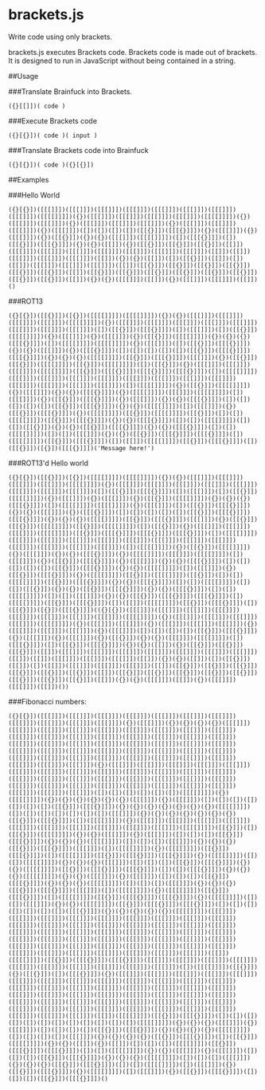 brackets.js
===========

Write code using only brackets.

brackets.js executes Brackets code. Brackets code is made out of brackets. It is designed to run in JavaScript without being contained in a string.

##Usage

###Translate Brainfuck into Brackets.

    ({}[[]])( code )
  
###Execute Brackets code

    ({}[{}])( code )( input )

###Translate Brackets code into Brainfuck

    ({}[{}])( code )({}[{}])
    
##Examples

###Hello World

    ({}[{}])([[[]]])([[[]]])([[[]]])([[[]]])([[[]]])([[[]]])([[[]]])([[[]]])([[[[]]]])({})([[[]]])([[[]]])([[[]]])([[[]]])([[[[]]]])({})([[[]]])([[[]]])({})([[[]]])([[[]]])([[[]]])({})([[[]]])([[[]]])([[[]]])({})([[[]]])([])([])([])([])([[{}]])([[[{}]]])({})([[[]]])({})([[[]]])({})([[{}]])({})({})([[[]]])([[[[]]]])([])([[[{}]]])([])([[{}]])([[[{}]]])({})({})([[]])({})([[{}]])([[{}]])([[{}]])([[]])([[[]]])([[[]]])([[[]]])([[[]]])([[[]]])([[[]]])([[[]]])([[]])([[]])([[[]]])([[[]]])([[[]]])([[]])({})({})([[]])([])([[{}]])([[]])([])([[]])([[[]]])([[[]]])([[[]]])([[]])([[{}]])([[{}]])([[{}]])([[{}]])([[{}]])([[{}]])([[]])([[{}]])([[{}]])([[{}]])([[{}]])([[{}]])([[{}]])([[{}]])([[{}]])([[]])({})({})([[[]]])([[]])({})([[[]]])([[[]]])([[]])()

###ROT13

    ({}[{}])([[{}]])([{}])([[[[]]]])([[[[]]]])({})({})([[[]]])([[[]]])([[[]]])([[[]]])([[[[]]]])({})([[[]]])([[[]]])([[[]]])([[[]]])([[[]]])([[[]]])([[[]]])([[[]]])([])([[{}]])([[[{}]]])([])([[[]]])([])([[{}]])([[[[]]]])({})([[[]]])({})([[[]]])({})([[{}]])([[[[]]]])({})({})({})([[[{}]]])([])([[[[]]]])([[[[]]]])({})([[[]]])([])([[{}]])([[[{}]]])({})({})([[[]]])({})([[[{}]]])([])([])([])([])([])([[{}]])([[[{}]]])([[[{}]]])({})({})({})([[[[]]]])([[{}]])([[[{}]]])([[[]]])({})([[{}]])([[{}]])([[[[]]]])([[{}]])([[[[]]]])([])([[{}]])({})([[[]]])([[[]]])([[[]]])([[[[]]]])([[{}]])([[[{}]]])([[[{}]]])([[[{}]]])([])([[[[]]]])([[[]]])([[[]]])([[[]]])([[[]]])([[[]]])([[[]]])([[[]]])([[[]]])([[[]]])([[[]]])([[[]]])([[[]]])([])([[[[]]]])({})([[{}]])([[[[]]]])({})([[[]]])({})({})([[[{}]]])({})([[[[]]]])([[[]]])([[[[]]]])([])([[[]]])({})([[{}]])([[[{}]]])({})([[[]]])({})({})([[[{}]]])([])([])([])([])([])([[{}]])([[[{}]]])({})({})([[[[]]]])([])([[[]]])({})([[{}]])([[[{}]]])({})([[[[]]]])([[{}]])([[[[]]]])([[{}]])([])([])([[[[]]]])([[{}]])([[[{}]]])({})({})([[[{}]]])([])([])([[[[]]]])([])([])([[{}]])({})({})([[{}]])([[[{}]]])({})({})([[[{}]]])([])([])([[[[]]]])([])([])([[[]]])({})({})([[{}]])([[[{}]]])([[[{}]]])([])([[[[]]]])([[{}]])([[[{}]]])([])([[]])([[[[]]]])([[{}]])([[[{}]]])([])([[{}]])([{}])([[[{}]]])('Message here!')

###ROT13'd Hello world

    ({}[{}])([[{}]])([{}])([[[[]]]])([[[[]]]])({})({})([[[]]])([[[]]])([[[]]])([[[]]])([[[[]]]])({})([[[]]])([[[]]])([[[]]])([[[]]])([[[]]])([[[]]])([[[]]])([[[]]])([])([[{}]])([[[{}]]])([])([[[]]])([])([[{}]])([[[[]]]])({})([[[]]])({})([[[]]])({})([[{}]])([[[[]]]])({})({})({})([[[{}]]])([])([[[[]]]])([[[[]]]])({})([[[]]])([])([[{}]])([[[{}]]])({})({})([[[]]])({})([[[{}]]])([])([])([])([])([])([[{}]])([[[{}]]])([[[{}]]])({})({})({})([[[[]]]])([[{}]])([[[{}]]])([[[]]])({})([[{}]])([[{}]])([[[[]]]])([[{}]])([[[[]]]])([])([[{}]])({})([[[]]])([[[]]])([[[]]])([[[[]]]])([[{}]])([[[{}]]])([[[{}]]])([[[{}]]])([])([[[[]]]])([[[]]])([[[]]])([[[]]])([[[]]])([[[]]])([[[]]])([[[]]])([[[]]])([[[]]])([[[]]])([[[]]])([[[]]])([])([[[[]]]])({})([[{}]])([[[[]]]])({})([[[]]])({})({})([[[{}]]])({})([[[[]]]])([[[]]])([[[[]]]])([])([[[]]])({})([[{}]])([[[{}]]])({})([[[]]])({})({})([[[{}]]])([])([])([])([])([])([[{}]])([[[{}]]])({})({})([[[[]]]])([])([[[]]])({})([[{}]])([[[{}]]])({})([[[[]]]])([[{}]])([[[[]]]])([[{}]])([])([])([[[[]]]])([[{}]])([[[{}]]])({})({})([[[{}]]])([])([])([[[[]]]])([])([])([[{}]])({})({})([[{}]])([[[{}]]])({})({})([[[{}]]])([])([])([[[[]]]])([])([])([[[]]])({})({})([[{}]])([[[{}]]])([[[{}]]])([])([[[[]]]])([[{}]])([[[{}]]])([])([[]])([[[[]]]])([[{}]])([[[{}]]])([])([[{}]])([{}])([[[{}]]])(({}[{}])([[[]]])([[[]]])([[[]]])([[[]]])([[[]]])([[[]]])([[[]]])([[[]]])([[[[]]]])({})([[[]]])([[[]]])([[[]]])([[[]]])([[[[]]]])({})([[[]]])([[[]]])({})([[[]]])([[[]]])([[[]]])({})([[[]]])([[[]]])([[[]]])({})([[[]]])([])([])([])([])([[{}]])([[[{}]]])({})([[[]]])({})([[[]]])({})([[{}]])({})({})([[[]]])([[[[]]]])([])([[[{}]]])([])([[{}]])([[[{}]]])({})({})([[]])({})([[{}]])([[{}]])([[{}]])([[]])([[[]]])([[[]]])([[[]]])([[[]]])([[[]]])([[[]]])([[[]]])([[]])([[]])([[[]]])([[[]]])([[[]]])([[]])({})({})([[]])([])([[{}]])([[]])([])([[]])([[[]]])([[[]]])([[[]]])([[]])([[{}]])([[{}]])([[{}]])([[{}]])([[{}]])([[{}]])([[]])([[{}]])([[{}]])([[{}]])([[{}]])([[{}]])([[{}]])([[{}]])([[{}]])([[]])({})({})([[[]]])([[]])({})([[[]]])([[[]]])([[]])())

###Fibonacci numbers:

    ({}[{}])([[[]]])([[[]]])([[[]]])([[[]]])([[[]]])([[[]]])([[[]]])([[[]]])([[[]]])([[[]]])([[[]]])({})([[[]]])({})({})({})({})([[[]]])([[[]]])([[[]]])([[[]]])([[[]]])([[[]]])([[[]]])([[[]]])([[[]]])([[[]]])([[[]]])([[[]]])([[[]]])([[[]]])([[[]]])([[[]]])([[[]]])([[[]]])([[[]]])([[[]]])([[[]]])([[[]]])([[[]]])([[[]]])([[[]]])([[[]]])([[[]]])([[[]]])([[[]]])([[[]]])([[[]]])([[[]]])([[[]]])([[[]]])([[[]]])([[[]]])([[[]]])([[[]]])([[[]]])([[[]]])([[[]]])([[[]]])([[[]]])([[[]]])({})([[[]]])([[[]]])([[[]]])([[[]]])([[[]]])([[[]]])([[[]]])([[[]]])([[[]]])([[[]]])([[[]]])([[[]]])([[[]]])([[[]]])([[[]]])([[[]]])([[[]]])([[[]]])([[[]]])([[[]]])([[[]]])([[[]]])([[[]]])([[[]]])([[[]]])([[[]]])([[[]]])([[[]]])([[[]]])([[[]]])([[[]]])([[[]]])([])([])([])([])([])([])([[[[]]]])({})([[[[]]]])({})({})({})({})({})({})([[[]]])({})([[[]]])([])([])([])([])([])([])([])([[{}]])([[[{}]]])({})({})({})({})({})({})({})([[[[]]]])([])([])([])([])([])([])([])([[[]]])({})({})({})({})({})({})({})([[{}]])([[[{}]]])([])([[[[]]]])({})([[[]]])([[[]]])([[[]]])([[[]]])([[[]]])([[[]]])([[[]]])([[[]]])([[[]]])([[[]]])([[[[]]]])([[{}]])([])([[{}]])([[[[]]]])({})({})([[[]]])({})([[[]]])([])([])([])([[{}]])([[[{}]]])({})({})({})([[[[]]]])([])([])([])([[[]]])({})({})({})([[{}]])([[[{}]]])([[[]]])([])([[[[]]]])({})([[[[]]]])([[{}]])([[[{}]]])([])([[[[]]]])([[{}]])([[[{}]]])([[[{}]]])({})([[[[]]]])([])([])([[[[]]]])({})({})({})([[[]]])([])([])([])([[{}]])([[[{}]]])({})({})([[[[]]]])([[{}]])([[[{}]]])([[[{}]]])([])([])([[[{}]]])({})({})({})([[[[]]]])({})({})([[[]]])({})([[[]]])([])([])([])([[{}]])([[[{}]]])({})({})({})([[[[]]]])([])([])([])([[[]]])({})({})({})([[{}]])([[[{}]]])([[[]]])([])([[[[]]]])({})([[[[]]]])([[{}]])([[[{}]]])([])([[[[]]]])([[{}]])([[[{}]]])([[[{}]]])({})([[[[]]]])([])([])([[[]]])({})({})([[[[]]]])([[{}]])([[[{}]]])([[[{}]]])([])([])([])([])([])([])([])([[[{}]]])({})({})({})({})({})([[[[]]]])([[[]]])([[[]]])([[[]]])([[[]]])([[[]]])([[[]]])([[[]]])([[[]]])([[[]]])([[[]]])([[[]]])([[[]]])([[[]]])([[[]]])([[[]]])([[[]]])([[[]]])([[[]]])([[[]]])([[[]]])([[[]]])([[[]]])([[[]]])([[[]]])([[[]]])([[[]]])([[[]]])([[[]]])([[[]]])([[[]]])([[[]]])([[[]]])([[[]]])([[[]]])([[[]]])([[[]]])([[[]]])([[[]]])([[[]]])([[[]]])([[[]]])([[[]]])([[[]]])([[[]]])([[[]]])([[[]]])([[[]]])([[[]]])([[]])([[[[]]]])([[{}]])([[[{}]]])([[[{}]]])([[[]]])([[[]]])([[[]]])([[[]]])([[[]]])([[[]]])([[[]]])([[[]]])([[[]]])([[[]]])([])([[[[]]]])([[{}]])({})([[{}]])([])([[[{}]]])({})([[[]]])([[[]]])([[[]]])([[[]]])([[[]]])([[[]]])([[[]]])([[[]]])([[[]]])([[[]]])([[[]]])([[[]]])([[[]]])([[[]]])([[[]]])([[[]]])([[[]]])([[[]]])([[[]]])([[[]]])([[[]]])([[[]]])([[[]]])([[[]]])([[[]]])([[[]]])([[[]]])([[[]]])([[[]]])([[[]]])([[[]]])([[[]]])([[[]]])([[[]]])([[[]]])([[[]]])([[[]]])([[[]]])([[[]]])([[[]]])([[[]]])([[[]]])([[[]]])([[[]]])([[[]]])([[[]]])([[[]]])([[[]]])([[]])([[[[]]]])([[{}]])([[[{}]]])([])([])([])([])([])([])([])([])([])([])([])([])([[[[]]]])({})({})({})([[[]]])({})([[[]]])([])([])([])([])([[{}]])([[[{}]]])({})({})({})({})([[[[]]]])([])([])([])([])([[[]]])({})({})({})({})([[{}]])([[[{}]]])([])([[{}]])([[[[]]]])({})({})([[]])({})([[]])([])([])([])([[[[]]]])([[{}]])([[[{}]]])([[[{}]]])([])([])([[[[]]]])({})({})([[[]]])({})([[[]]])([])([])([])([[{}]])([[[{}]]])({})({})({})([[[[]]]])([])([])([])([[[]]])({})({})({})([[{}]])([[[{}]]])([])([])([[[[]]]])([])([[[]]])({})([[{}]])([[[{}]]])({})([[[[]]]])([])([[[]]])({})([[{}]])([[[{}]]])([])([])([])([[{}]])([[[{}]]])()

